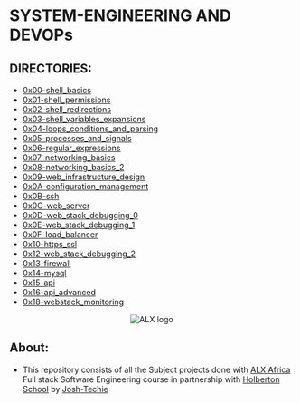# SYSTEM-ENGINEERING AND DEVOPs

## DIRECTORIES:

- [0x00-shell_basics](0x00-shell_basics)
- [0x01-shell_permissions](0x01-shell_permissions)
- [0x02-shell_redirections](0x02-shell_redirections)
- [0x03-shell_variables_expansions](0x03-shell_variables_expansions)
- [0x04-loops_conditions_and_parsing](0x04-loops_conditions_and_parsing)
- [0x05-processes_and_signals](0x05-processes_and_signals)
- [0x06-regular_expressions](0x06-regular_expressions)
- [0x07-networking_basics](0x07-networking_basics)
- [0x08-networking_basics_2](0x08-networking_basics_2)
- [0x09-web_infrastructure_design](0x09-web_infrastructure_design)
- [0x0A-configuration_management](0x0A-configuration_management)
- [0x0B-ssh](0x0B-ssh)
- [0x0C-web_server](0x0C-web_server)
- [0x0D-web_stack_debugging_0](0x0D-web_stack_debugging_0)
- [0x0E-web_stack_debugging_1](0x0E-web_stack_debugging_1)
- [0x0F-load_balancer](0x0F-load_balancer)
- [0x10-https_ssl](0x10-https_ssl)
- [0x12-web_stack_debugging_2](0x12-web_stack_debugging_2)
- [0x13-firewall](0x13-firewall)
- [0x14-mysql](0x14-mysql)
- [0x15-api](0x15-api)
- [0x16-api_advanced](0x16-api_advanced)
- [0x18-webstack_monitoring](0x18-webstack_monitoring)


<div align="center">
  <img src="https://lh3.googleusercontent.com/vH1HTHhq7BIEuhIDuEc2Wrc2LgZigsJEWDR56ALuDFRZv9-jqCgHNHuBHIB-fLrrbwp7tJ8b7qeIJo0VtHUh=s0" alt="ALX logo">
</div>

## About:

- This repository consists of all the Subject projects done with [ALX Africa](https://www.alxafrica.com/) Full stack Software Engineering course in partnership with [Holberton School](https://www.holbertonschool.com/) by [Josh-Techie](https://github.com/Josh-techie)
